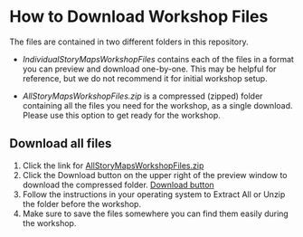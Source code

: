 # How to Download Workshop Files

The files are contained in two different folders in this repository.
- _IndividualStoryMapsWorkshopFiles_ contains each of the files in a format you can preview and download one-by-one. This may be helpful for reference, but we do not recommend it for initial workshop setup.

- _AllStoryMapsWorkshopFiles.zip_ is a compressed (zipped) folder containing all the files you need for the workshop, as a single download. Please use this option to get ready for the workshop.

## Download all files
1. Click the link for [AllStoryMapsWorkshopFiles.zip](WorkshopFiles\AllStoryMapsWorkshopFiles.zip)
2. Click the Download button on the upper right of the preview window to download the compressed folder.
[Download button](WorkshopFiles\DownloadButton.png)
3. Follow the instructions in your operating system to Extract All or Unzip the folder before the workshop.
4. Make sure to save the files somewhere you can find them easily during the workshop.
